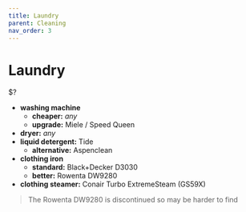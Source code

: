 ```yaml
---
title: Laundry
parent: Cleaning
nav_order: 3
---
```

# Laundry

$?

- **washing machine**
	- **cheaper:** *any*
	- **upgrade:** Miele / Speed Queen
- **dryer:** *any*
- **liquid detergent:** Tide
	- **alternative:** Aspenclean
- **clothing iron** 
	- **standard:** Black+Decker D3030
	- **better:** Rowenta DW9280
- **clothing steamer:** Conair Turbo ExtremeSteam (GS59X)

> The Rowenta DW9280 is discontinued so may be harder to find
